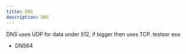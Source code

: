 ```yaml
---
title: DNS
description: DNS
---
```


DNS uses UDP for data under 512, if bigger then uses TCP. testear eso


  - DNS64
